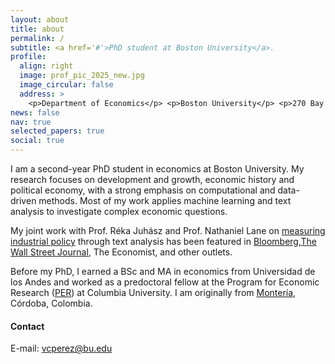 ```yaml
---
layout: about
title: about
permalink: /
subtitle: <a href='#'>PhD student at Boston University</a>.
profile:
  align: right
  image: prof_pic_2025_new.jpg
  image_circular: false
  address: >
    <p>Department of Economics</p> <p>Boston University</p> <p>270 Bay State Road</p> <p>Boston, MA.</p>
news: false
nav: true
selected_papers: true
social: true
---
```


I am a second-year PhD student in economics at Boston University. My research focuses on development and growth, economic history and political economy, with a strong emphasis on computational and data-driven methods. Most of my work applies machine learning and text analysis to investigate complex economic questions.

My joint work with Prof. Réka Juhász and Prof. Nathaniel Lane on <a href="https://papers.ssrn.com/sol3/Papers.cfm?abstract_id=4198209">measuring industrial policy</a> through text analysis has been featured in <a href="https://www.bloomberg.com/news/features/2023-07-25/global-subsidy-wars-force-us-allies-to-pay-up-for-chips-evs?in_source=embedded-checkout-banner">Bloomberg</a>,<a href="https://www.wsj.com/articles/this-part-of-bidenomics-needs-more-economics-2cea1641">The Wall Street Journal</a>, The Economist, and other outlets.

Before my PhD, I earned a BSc and MA in economics from Universidad de los Andes and worked as a predoctoral fellow at the Program for Economic Research (<a href="https://econ.columbia.edu/per/">PER</a>) at Columbia University. I am originally from <a href="https://en.wikipedia.org/wiki/Monteria"> Montería</a>, Córdoba, Colombia.

#### **Contact**

E-mail: <a href="mailto:vcperez@bu.edu">vcperez@bu.edu</a>



<!-- Put your address / P.O. box / other info right below your picture. You can also disable any these elements by editing `profile` property of the YAML header of your `_pages/about.md`. Edit `_bibliography/papers.bib` and Jekyll will render your [publications page](/al-folio/publications/) automatically. Link to your social media connections, too. This theme is set up to use [Font Awesome icons](http://fortawesome.github.io/Font-Awesome/) and [Academicons](https://jpswalsh.github.io/academicons/), like the ones below. Add your Facebook, Twitter, LinkedIn, Google Scholar, or just disable all of them. -->
